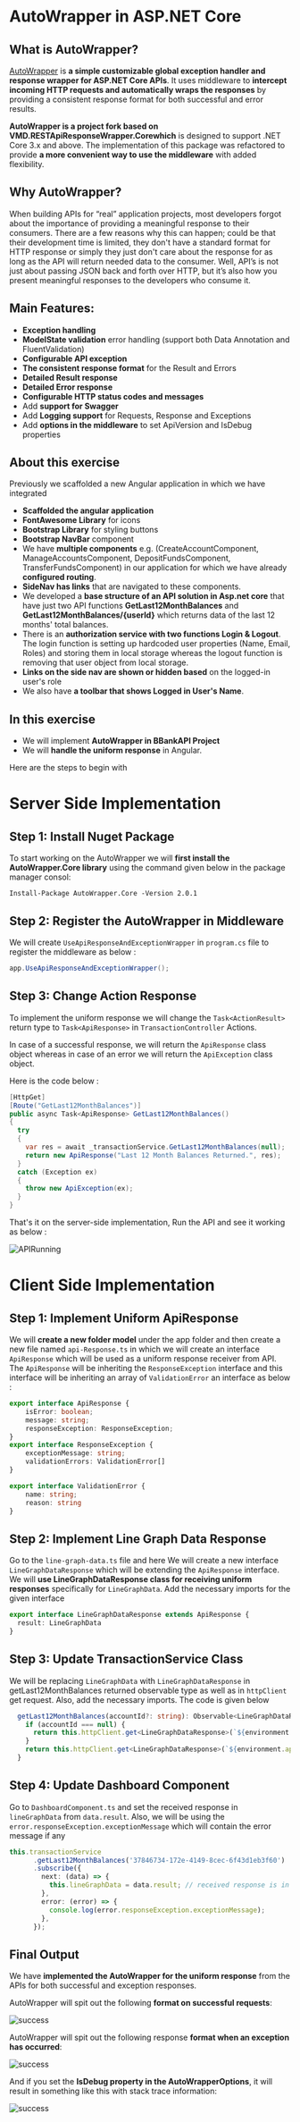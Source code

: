 # AutoWrapper in ASP.NET Core

## What is AutoWrapper?
[AutoWrapper](https://vmsdurano.com/asp-net-core-with-autowrapper-customizing-the-default-response-output/) is **a simple customizable global exception handler and response wrapper for ASP.NET Core APIs**. It uses middleware to **intercept incoming HTTP requests and automatically wraps the responses** by providing a consistent response format for both successful and error results. 

**AutoWrapper is a project fork based on VMD.RESTApiResponseWrapper.Corewhich** is designed to support .NET Core 3.x and above. The implementation of this package was refactored to provide **a more convenient way to use the middleware** with added flexibility.

## Why AutoWrapper?
When building APIs for “real” application projects, most developers forgot about the importance of providing a meaningful response to their consumers. There are a few reasons why this can happen; could be that their development time is limited, they don't have a standard format for HTTP response or simply they just don't care about the response for as long as the API will return needed data to the consumer. Well, API’s is not just about passing JSON back and forth over HTTP, but it’s also how you present meaningful responses to the developers who consume it.


## Main Features:
* **Exception handling**
* **ModelState validation** error handling (support both Data Annotation and FluentValidation)
* **Configurable API exception**
* **The consistent response format** for the Result and Errors
* **Detailed Result response**
* **Detailed Error response**
* **Configurable HTTP status codes and messages**
* Add **support for Swagger**
* Add **Logging support** for Requests, Response and Exceptions
* Add **options in the middleware** to set ApiVersion and IsDebug properties

## About this exercise

Previously we scaffolded a new Angular application in which we have integrated

* **Scaffolded the angular application**
* **FontAwesome Library** for icons
* **Bootstrap Library** for styling buttons
* **Bootstrap NavBar** component
* We have **multiple components** e.g. (CreateAccountComponent,   ManageAccountsComponent, DepositFundsComponent, TransferFundsComponent) in our application for which we have already **configured routing**.
* **SideNav has links** that are navigated to these components.
* We developed a **base structure of an API solution in Asp.net core** that have just two API functions **GetLast12MonthBalances** and **GetLast12MonthBalances/{userId}** which returns data of the last 12 months' total balances.
* There is an **authorization service with two functions Login & Logout**. The login function is setting up hardcoded user properties (Name, Email, Roles) and storing them in local storage whereas the logout function is removing that user object from local storage.
* **Links on the side nav are shown or hidden based** on the logged-in user's role
* We also have **a toolbar that shows Logged in User's Name**.

## In this exercise

 * We will implement **AutoWrapper in BBankAPI Project** 
 * We will **handle the uniform response** in Angular.


 Here are the steps to begin with 

# Server Side Implementation 

## Step 1: Install Nuget Package

To start working on the AutoWrapper we will **first install the AutoWrapper.Core library** using the command given below in the package manager consol:
```
Install-Package AutoWrapper.Core -Version 2.0.1
```


##  Step 2: Register the AutoWrapper in Middleware

We will create  `UseApiResponseAndExceptionWrapper` in `program.cs` file to register the middleware as below :

```cs
app.UseApiResponseAndExceptionWrapper();
```

##  Step 3: Change Action Response

To implement the uniform response we will change the `Task<ActionResult>` return type to `Task<ApiResponse>` in `TransactionController` Actions.

In case of a successful response, we will return the `ApiResponse` class object whereas in case of an error we will return the `ApiException` class object.

Here is the code below : 

```cs
[HttpGet]
[Route("GetLast12MonthBalances")]
public async Task<ApiResponse> GetLast12MonthBalances()
{
  try
  {
    var res = await _transactionService.GetLast12MonthBalances(null);
    return new ApiResponse("Last 12 Month Balances Returned.", res);
  }
  catch (Exception ex)
  {
    throw new ApiException(ex);
  }
}
```

That's it on the server-side implementation, Run the API and see it working as below :

![APIRunning](https://user-images.githubusercontent.com/100709775/173840689-e121bb7c-4464-4249-8984-fe1d317f63fe.PNG)


# Client Side Implementation 

##  Step 1: Implement Uniform ApiResponse

We will **create a new folder model** under the app folder and then create a new file named `api-Response.ts` in which we will create an interface `ApiResponse` which will be used as a uniform response receiver from API. The `ApiResponse` will be inheriting the `ResponseException` interface and this interface will be inheriting an array of `ValidationError` an interface as below :

```ts
export interface ApiResponse {
    isError: boolean;
    message: string;
    responseException: ResponseException;
}
export interface ResponseException {
    exceptionMessage: string;
    validationErrors: ValidationError[]
}

export interface ValidationError {
    name: string;
    reason: string
}
```

## Step 2: Implement Line Graph Data Response

Go to the `line-graph-data.ts` file and here We will create a new interface `LineGraphDataResponse` which will be extending the `ApiResponse` interface. We will **use LineGraphDataResponse class for receiving uniform responses** specifically for `LineGraphData`. Add the necessary imports for the given interface 

```ts
export interface LineGraphDataResponse extends ApiResponse {
  result: LineGraphData
}
```

## Step 3: Update TransactionService Class

We will be replacing `LineGraphData` with `LineGraphDataResponse` in getLast12MonthBalances returned observable type as well as in `httpClient` get request. Also, add the necessary imports. The code is given below 

```ts
  getLast12MonthBalances(accountId?: string): Observable<LineGraphDataResponse> {
    if (accountId === null) {
      return this.httpClient.get<LineGraphDataResponse>(`${environment.apiUrlBase}Transaction/GetLast12MonthBalances`);
    }
    return this.httpClient.get<LineGraphDataResponse>(`${environment.apiUrlBase}Transaction/GetLast12MonthBalances/${accountId}`);
  }
```

## Step 4: Update Dashboard Component

Go to `DashboardComponent.ts` and set the received response in `lineGraphData` from `data.result`. Also, we will be using the `error.responseException.exceptionMessage` which will contain the error message if any

```ts
this.transactionService
      .getLast12MonthBalances('37846734-172e-4149-8cec-6f43d1eb3f60')
      .subscribe({
        next: (data) => {
          this.lineGraphData = data.result; // received response is in data.result object.
        },
        error: (error) => {
          console.log(error.responseException.exceptionMessage);
        },
      });
```

## Final Output
We have **implemented the AutoWrapper for the uniform response** from the APIs for both successful and exception responses. 

AutoWrapper will spit out the following **format on successful requests**:

![success](After/readme-images/success.png)

AutoWrapper will spit out the following response **format when an exception has occurred**:

![success](After/readme-images/error.png)

And if you set the **IsDebug property in the AutoWrapperOptions**, it will result in something like this with stack trace information:

![success](After/readme-images/errorDebug.png)
